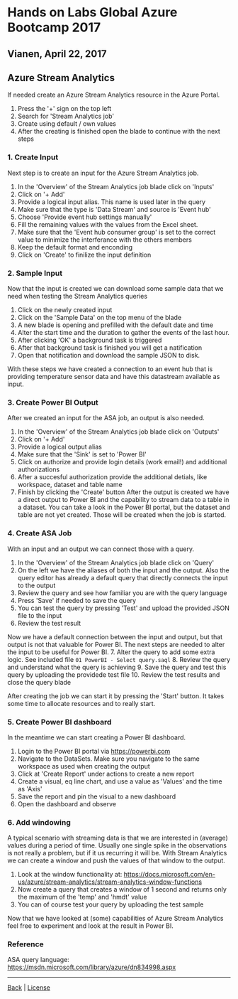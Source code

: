 # Hands on Labs Global Azure Bootcamp 2017
## Vianen, April 22, 2017

## Azure Stream Analytics

If needed create an Azure Stream Analytics resource in the Azure Portal.
1. Press the '+' sign on the top left
2. Search for 'Stream Analytics job'
3. Create using default / own values
4. After the creating is finished open the blade to continue with the next steps

### 1. Create Input

Next step is to create an input for the Azure Stream Analytics job.
1. In the 'Overview' of the Stream Analytics job blade click on 'Inputs'
2. Click on '+ Add'
3. Provide a logical input alias. This name is used later in the query
4. Make sure that the type is 'Data Stream' and source is 'Event hub'
5. Choose 'Provide event hub settings manually'
6. Fill the remaining values with the values from the Excel sheet.
7. Make sure that the 'Event hub consumer group' is set to the correct value to minimize the interferance with the others members
8. Keep the default format and enconding
9. Click on 'Create' to finilize the input definition

### 2. Sample Input

Now that the input is created we can download some sample data that we need when testing the Stream Analytics queries

1. Click on the newly created input
2. Click on the 'Sample Data' on the top menu of the blade
3. A new blade is opening and prefilled with the default date and time
4. Alter the start time and the duration to gather the events of the last hour.
5. After clicking 'OK' a background task is triggered
6. After that background task is finished you will get a natification
7. Open that notification and download the sample JSON to disk.

With these steps we have created a connection to an event hub that is providing temperature sensor data and have this datastream available as input.

### 3. Create Power BI Output

After we created an input for the ASA job, an output is also needed.

1. In the 'Overview' of the Stream Analytics job blade click on 'Outputs'
2. Click on '+ Add'
3. Provide a logical output alias
4. Make sure that the 'Sink' is set to 'Power BI'
5. Click on authorize and provide login details (work email!) and additional authorizations
6. After a succesful authorization provide the additional detials, like workspace, dataset and table name
7. Finish by clicking the 'Create' button 
After the output is created we have a direct output to Power BI and the capability to stream data to a table in a dataset. You can take a look in the Power BI portal, but the dataset and table are not yet created. Those will be created when the job is started.

### 4. Create ASA Job

With an input and an output we can connect those with a query.

1. In the 'Overview' of the Stream Analytics job blade click on 'Query'
2. On the left we have the aliases of both the input and the output. Also the query editor has already a default query that directly connects the input to the output
3. Review the query and see how familiar you are with the query language
4. Press 'Save' if needed to save the query
5. You can test the query by pressing 'Test' and upload the provided JSON file to the input
6. Review the test result

Now we have a default connection between the input and output, but that output is not that valuable for Power BI. The next steps are needed to alter the input to be useful for Power BI.
7. Alter the query to add some extra logic. See included file `01 PowerBI - Select query.saql`
8. Review the query and understand what the query is achieving
9. Save the query and test this query by uploading the providede test file
10. Review the test results and close the query blade

After creating the job we can start it by pressing the 'Start' button. It takes some time to allocate resources and to really start.

### 5. Create Power BI dashboard

In the meantime we can start creating a Power BI dashboard.
1. Login to the Power BI portal via https://powerbi.com
2. Navigate to the DataSets. Make sure you navigate to the same workspace as used when creating the output
3. Click at 'Create Report' under actions to create a new report
4. Create a visual, eq line chart, and use a value as 'Values' and the time as 'Axis'
5. Save the report and pin the visual to a new dashboard
6. Open the dashboard and observe

### 6. Add windowing

A typical scenario with streaming data is that we are interested in (average) values during a period of time. Usually one single spike in the observations is not really a problem, but if it us recurring it will be. With Stream Analytics we can create a window and push the values of that window to the output.

1. Look at the window functionality at: https://docs.microsoft.com/en-us/azure/stream-analytics/stream-analytics-window-functions
2. Now create a query that creates a window of 1 second and returns only the maximum of the 'temp' and 'hmdt' value
3. You can of course test your query by uploading the test sample

Now that we have looked at (some) capabilities of Azure Stream Analytics feel free to experiment and look at the result in Power BI.

### Reference
ASA query language: https://msdn.microsoft.com/library/azure/dn834998.aspx

---
[Back](../README.md) | [License](../LICENSE)
